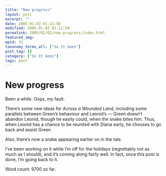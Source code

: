 ```yaml
---
title: "New progress"
layout: post
excerpt: ""
date: 2005-01-03 01:11:58
modified: 2005-01-03 01:11:58
permalink: 2005/01/02/new-progress/index.html
featured_img: 
wpid: 32
taxonomy_terms_all: ["So It Goes"]
post_tag: []
category: ["So It Goes"]
tags: post
---
```


# New progress

Been a while. Oops, my fault.

There’s some new ideas for *Across a Wounded Land*, including some parallels between Green’s behaviour and Leonid’s — Green doesn’t abandon Leonid, though he easily could, when the snake bites him. Thus, when Leonid has a chance to be reunited with Diana early, he chooses to go back and assist Green.

Also, there’s now a snake appearing earlier on in the tale.

I’ve been working on it while I’m off for the holidays (regrettably not as much as I should), and it’s coming along fairly well. In fact, once this post is done, I’m going back to it.

Word count: 9700 so far.